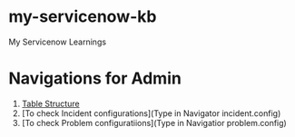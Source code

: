 # my-servicenow-kb
My Servicenow Learnings


# Navigations for Admin
1. [Table Structure](https://portlandgeneraltest.service-now.com/table_columns.do)
2. [To check Incident configurations](Type in Navigator incident.config)
3. [To check Problem configuratiions](Type in Navigatior problem.config)
